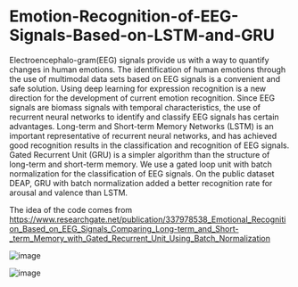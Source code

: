 # Emotion-Recognition-of-EEG-Signals-Based-on-LSTM-and-GRU
Electroencephalo-gram(EEG) signals provide us with a way to quantify changes in human emotions. The identification of human emotions through the use of multimodal data sets based on EEG signals is a convenient and safe solution. Using deep learning for expression recognition is a new direction for the development of current emotion recognition. Since EEG signals are biomass signals with temporal characteristics, the use of recurrent neural networks to identify and classify EEG signals has certain advantages. Long-term and Short-term Memory Networks (LSTM) is an important representative of recurrent neural networks, and has achieved good recognition results in the classification and recognition of EEG signals. Gated Recurrent Unit (GRU) is a simpler algorithm than the structure of long-term and short-term memory. We use a gated loop unit with batch normalization for the classification of EEG signals. On the public dataset DEAP, GRU with batch normalization added a better recognition rate for arousal and valence than LSTM. 

The idea of the code comes from https://www.researchgate.net/publication/337978538_Emotional_Recognition_Based_on_EEG_Signals_Comparing_Long-term_and_Short-_term_Memory_with_Gated_Recurrent_Unit_Using_Batch_Normalization

![image](https://github.com/dafei2017/Emotion-Recognition-of-EEG-Signals-Based-on-LSTM-and-GRU/blob/readme-edits/basic_lstm_cell.png)

![image](https://github.com/dafei2017/Emotion-Recognition-of-EEG-Signals-Based-on-LSTM-and-GRU/blob/readme-edits/output_layer.rnn.png)

